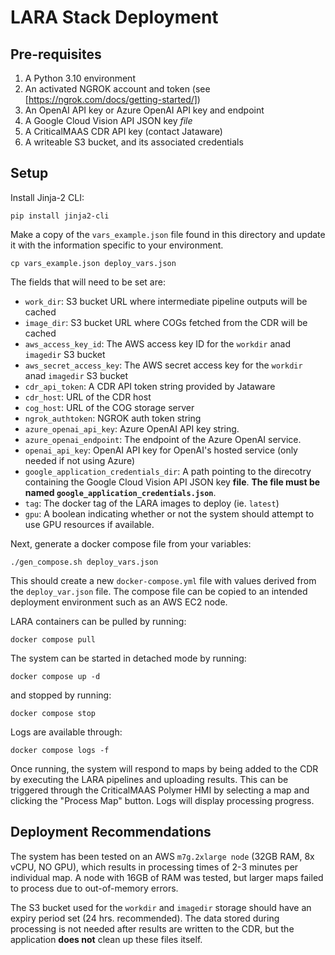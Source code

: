 # LARA Stack Deployment

## Pre-requisites
1. A Python 3.10 environment
1. An activated NGROK account and token (see [https://ngrok.com/docs/getting-started/])
1. An OpenAI API key or Azure OpenAI API key and endpoint
1. A Google Cloud Vision API JSON key *file*
1. A CriticalMAAS CDR API key (contact Jataware)
1. A writeable S3 bucket, and its associated credentials

## Setup

Install Jinja-2 CLI:
```console
pip install jinja2-cli
```

Make a copy of the `vars_example.json` file found in this directory and update it with the information specific to your environment.

```console
cp vars_example.json deploy_vars.json
```

The fields that will need to be set are:

* `work_dir`: S3 bucket URL where intermediate pipeline outputs will be cached
* `image_dir`: S3 bucket URL where COGs fetched from the CDR will be cached
* `aws_access_key_id`: The AWS access key ID for the `workdir` anad `imagedir` S3 bucket
* `aws_secret_access_key`: The AWS secret access key for the `workdir` anad `imagedir` S3 bucket
* `cdr_api_token`: A CDR API token string provided by Jataware
* `cdr_host`: URL of the CDR host
* `cog_host`: URL of the COG storage server
* `ngrok_authtoken`: NGROK auth token string
* `azure_openai_api_key`: Azure OpenAI API key string.
* `azure_openai_endpoint`: The endpoint of the Azure OpenAI service.
* `openai_api_key`: OpenAI API key for OpenAI's hosted service (only needed if not using Azure)
* `google_application_credentials_dir`: A path pointing to the direcotry containing the Google Cloud Vision API JSON key **file**.  **The file must be named `google_application_credentials.json`**.
* `tag`: The docker tag of the LARA images to deploy (ie. `latest`)
* `gpu`: A boolean indicating whether or not the system should attempt to use GPU resources if available.

Next, generate a docker compose file from your variables:
```console
./gen_compose.sh deploy_vars.json
```

This should create a new `docker-compose.yml` file with values derived from the `deploy_var.json` file.  The compose file can be copied to an intended deployment environment such as an AWS EC2 node.

LARA containers can be pulled by running:
```console
docker compose pull
```

The system can be started in detached mode by running:
```console
docker compose up -d
```

and stopped by running:
```console
docker compose stop
```

Logs are available through:
```console
docker compose logs -f
```

Once running, the system will respond to maps by being added to the CDR by executing the LARA pipelines and uploading results.  This can be triggered through the CriticalMAAS Polymer HMI by selecting a map and clicking the "Process Map" button.  Logs will display processing progress.

## Deployment Recommendations

The system has been tested on an AWS `m7g.2xlarge node` (32GB RAM, 8x vCPU, NO GPU), which results in processing times of 2-3 minutes per individual map.  A node with 16GB of RAM was tested, but larger maps failed to process due to out-of-memory errors.

The S3 bucket used for the `workdir` and `imagedir` storage should have an expiry period set (24 hrs. recommended).  The data stored during processing is not needed after results are written to the CDR, but the application **does not** clean up these files itself.

